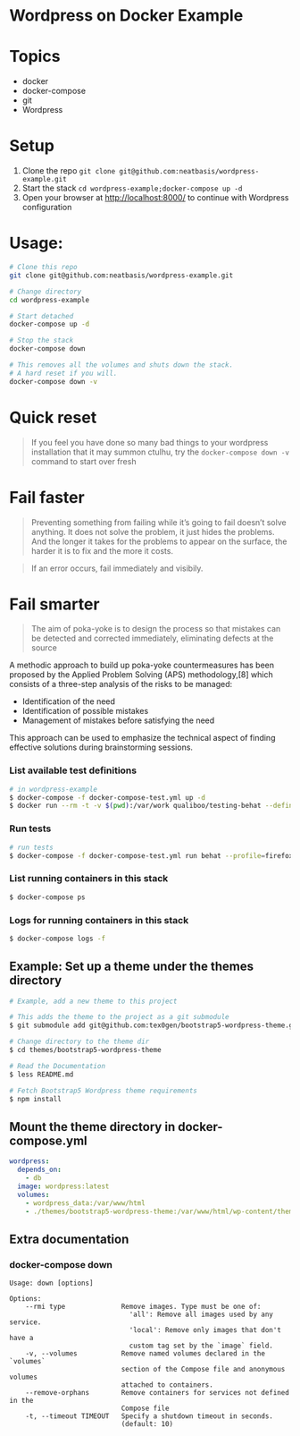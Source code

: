 # Wordpress on Docker Example

# Topics
- docker
- docker-compose
- git
- Wordpress

# Setup

1. Clone the repo ```git clone git@github.com:neatbasis/wordpress-example.git```
2. Start the stack ```cd wordpress-example;docker-compose up -d```
3. Open your browser at [http://localhost:8000/](http://localhost:8000/) to continue with Wordpress configuration

# Usage:

```bash
# Clone this repo
git clone git@github.com:neatbasis/wordpress-example.git

# Change directory
cd wordpress-example

# Start detached
docker-compose up -d

# Stop the stack
docker-compose down

# This removes all the volumes and shuts down the stack.
# A hard reset if you will.
docker-compose down -v

```

# Quick reset

> If you feel you have done so many bad things
>  to your wordpress installation that it may summon ctulhu, try the ```docker-compose down -v``` command to start over fresh

# Fail faster

> Preventing something from failing while it’s going to fail doesn’t solve anything. It does not solve the problem, it just hides the problems. And the longer it takes for the problems to appear on the surface, the harder it is to fix and the more it costs.

> If an error occurs, fail immediately and visibily.
>

# Fail smarter

> The aim of poka-yoke is to design the process so that mistakes can be detected and corrected immediately, eliminating defects at the source

A methodic approach to build up poka-yoke countermeasures has been proposed by the Applied Problem Solving (APS) methodology,[8] which consists of a three-step analysis of the risks to be managed:

- Identification of the need
- Identification of possible mistakes
- Management of mistakes before satisfying the need

This approach can be used to emphasize the technical aspect of finding effective solutions during brainstorming sessions.

### List available test definitions

```bash
# in wordpress-example
$ docker-compose -f docker-compose-test.yml up -d
$ docker run --rm -t -v $(pwd):/var/work qualiboo/testing-behat --definitions=i
```

### Run tests

```bash
# run tests
$ docker-compose -f docker-compose-test.yml run behat --profile=firefox
```

### List running containers in this stack
```bash
$ docker-compose ps
```

### Logs for running containers in this stack

```bash
$ docker-compose logs -f
```

## Example: Set up a theme under the themes directory

```bash
# Example, add a new theme to this project

# This adds the theme to the project as a git submodule
$ git submodule add git@github.com:tex0gen/bootstrap5-wordpress-theme.git themes/bootstrap5-wordpress-theme

# Change directory to the theme dir
$ cd themes/bootstrap5-wordpress-theme

# Read the Documentation
$ less README.md

# Fetch Bootstrap5 Wordpress theme requirements
$ npm install
```

## Mount the theme directory in docker-compose.yml


```yaml
wordpress:
  depends_on:
    - db
  image: wordpress:latest
  volumes:
    - wordpress_data:/var/www/html
    - ./themes/bootstrap5-wordpress-theme:/var/www/html/wp-content/themes/bootstrap5-wordpress-theme

```

## Extra documentation

### docker-compose down

```
Usage: down [options]

Options:
    --rmi type              Remove images. Type must be one of:
                              'all': Remove all images used by any service.
                              'local': Remove only images that don't have a
                              custom tag set by the `image` field.
    -v, --volumes           Remove named volumes declared in the `volumes`
                            section of the Compose file and anonymous volumes
                            attached to containers.
    --remove-orphans        Remove containers for services not defined in the
                            Compose file
    -t, --timeout TIMEOUT   Specify a shutdown timeout in seconds.
                            (default: 10)
```
